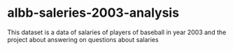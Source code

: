 # albb-saleries-2003-analysis
This dataset is a data of salaries of players of baseball in year 2003 and the project about answering on questions about salaries
